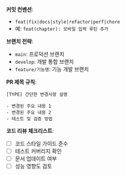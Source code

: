 **커밋 컨벤션**:

- `feat|fix|docs|style|refactor|perf|chore`
- 예: `feat(chapter): 모바일 입력 루틴 추가`

**브랜치 전략**:

- `main`: 프로덕션 브랜치
- `develop`: 개발 통합 브랜치
- `feature/기능명`: 기능 개발 브랜치

**PR 제목 규칙**:

```
[TYPE] 간단한 변경사항 설명

- 변경된 주요 내용 1
- 변경된 주요 내용 2
- 테스트 및 검증 방법
```

**코드 리뷰 체크리스트**:

- [ ] 코드 스타일 가이드 준수
- [ ] 테스트 커버리지 확인
- [ ] 문서 업데이트 여부
- [ ] 성능 영향도 검토
